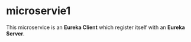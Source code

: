 # microservie1

This microservice is an <b>Eureka Client</b> which register itself with an <b>Eureka Server</b>.
